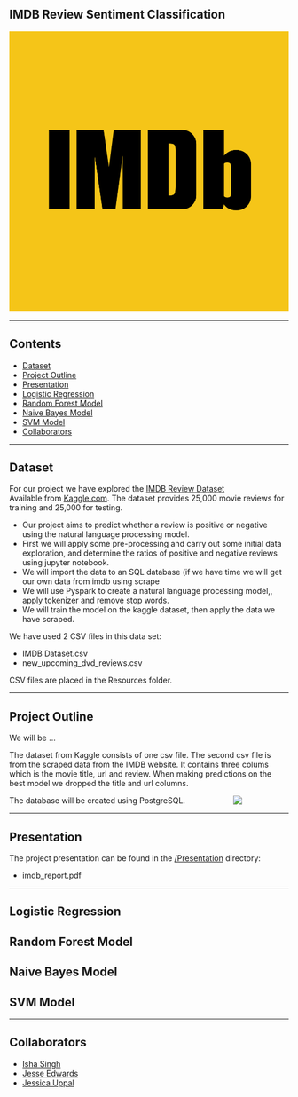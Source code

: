 ﻿## IMDB Review Sentiment Classification


![imdb_logo](imdb_logo.png)

--------------------------------------------------------------------------------------------------------------------------------------------------------------------------

## Contents

* [Dataset](#dataset-header)
* [Project Outline](#project-header)
* [Presentation](#presentation-header)
* [Logistic Regression](#lr-header)
* [Random Forest Model](#rf-header)
* [Naive Bayes Model](#nb-header)
* [SVM Model](#svm-header)
* [Collaborators](#team-header)

--------------------------------------------------------------------------------------------------------------------------------------------------------------------------

## <a id="dataset-header"></a>Dataset

For our project we have explored the [IMDB Review Dataset]( https://www.kaggle.com/lakshmi25npathi/imdb-dataset-of-50k-movie-reviews)\
Available from [Kaggle.com](https://www.kaggle.com). 
The dataset provides 25,000  movie reviews for training and 25,000 for testing. 
* Our project aims to predict whether a review is positive or negative using the natural language processing model.
* First we will apply some pre-processing and carry out some initial data exploration, and determine the ratios of positive and negative reviews using jupyter notebook. 
* We will import the data to an SQL database (if we have time we will get our own data from imdb using scrape
* We will use Pyspark to create a natural language processing model,, apply tokenizer and remove stop words.
* We will train the model on the kaggle dataset, then apply the data we have scraped.

We have used 2 CSV files in this data set: 

* IMDB Dataset.csv
* new_upcoming_dvd_reviews.csv

CSV files are placed in the Resources folder.

--------------------------------------------------------------------------------------------------------------------------------------------------------------------------



## <a id="project-header"></a>Project Outline
We will be …

The dataset from Kaggle consists of one csv file. The second csv file is from the scraped data from the IMDB website. It contains three colums which is the movie title, url and review. When making predictions on the best model we dropped the title and url columns. 

[<img src="https://wiki.postgresql.org/images/a/a4/PostgreSQL_logo.3colors.svg" align="right"  width="100">](https://www.postgresql.org/)
  
The database will be created using PostgreSQL. 



--------------------------------------------------------------------------------------------------------------------------------------------------------------------------


## <a id="presentation-header"></a>Presentation

The project presentation can be found in the [/Presentation](Presentation/) directory:

* imdb_report.pdf

--------------------------------------------------------------------------------------------------------------------------------------------------------------------------

## <a id="lr-header"></a>Logistic Regression 


## <a id="rf-header"></a>Random Forest Model


## <a id="nb-header"></a>Naive Bayes Model



## <a id="svm-header"></a>SVM Model



----------------------------------------------------------------------------------------------------------------------------

## <a id="team-header"></a>Collaborators

* [Isha Singh](https://github.com/isha167)
* [Jesse Edwards](https://github.com/Squonk713)
* [Jessica Uppal](https://github.com/JessicaUppal)



